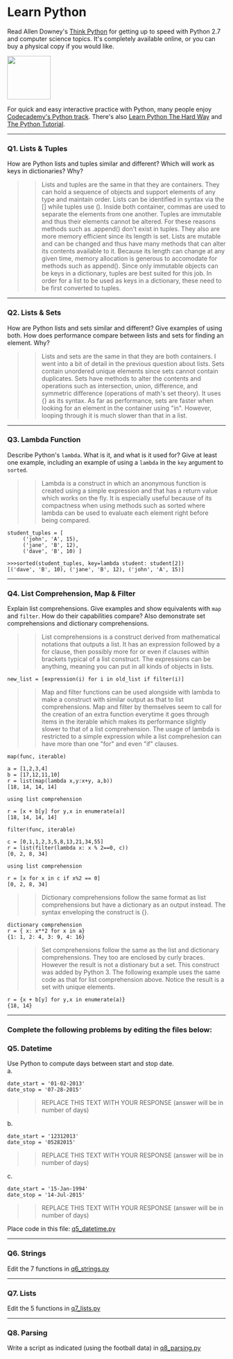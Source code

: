 # Learn Python

Read Allen Downey's [Think Python](http://www.greenteapress.com/thinkpython/) for getting up to speed with Python 2.7 and computer science topics. It's completely available online, or you can buy a physical copy if you would like.

<a href="http://www.greenteapress.com/thinkpython/"><img src="img/think_python.png" style="width: 100px;" target="_blank"></a>

For quick and easy interactive practice with Python, many people enjoy [Codecademy's Python track](http://www.codecademy.com/en/tracks/python). There's also [Learn Python The Hard Way](http://learnpythonthehardway.org/book/) and [The Python Tutorial](https://docs.python.org/2/tutorial/).

---

### Q1. Lists &amp; Tuples

How are Python lists and tuples similar and different? Which will work as keys in dictionaries? Why?

>> Lists and tuples are the same in that they are containers. They can hold a sequence of objects and support elements of any type and maintain order. Lists can be identified in syntax via the [] while tuples use (). Inside both container, commas are used to separate the elements from one another. Tuples are immutable and thus their elements cannot be altered. For these reasons methods such as .append() don't exist in tuples. They also are more memory efficient since its length is set. Lists are mutable and can be changed and thus have many methods that can alter its contents available to it. Because its length can change at any given time, memory allocation is generous to accomodate for methods such as append(). Since only immutable objects can be keys in a dictionary, tuples are best suited for this job. In order for a list to be used as keys in a dictionary, these need to be first converted to tuples. 

---

### Q2. Lists &amp; Sets

How are Python lists and sets similar and different? Give examples of using both. How does performance compare between lists and sets for finding an element. Why?

>> Lists and sets are the same in that they are both containers. I went into a bit of detail in the previous question about lists. Sets contain unordered unique elements since sets cannot contain duplicates. Sets have methods to alter the contents and operations such as intersection, union, difference, and symmetric difference (operations of math's set theory). It uses {} as its syntax. As far as performance, sets are faster when looking for an element in the container using "in". However, looping through it is much slower than that in a list.
---

### Q3. Lambda Function

Describe Python's `lambda`. What is it, and what is it used for? Give at least one example, including an example of using a `lambda` in the `key` argument to `sorted`.

>> Lambda is a construct in which an anonymous function is created using a simple expression and that has a return value which works on the fly. It is especially useful because of its compactness when using methods such as sorted where lambda can be used to evaluate each element right before being compared.
```
student_tuples = [
     ('john', 'A', 15),
     ('jane', 'B', 12),
     ('dave', 'B', 10) ]

>>>sorted(student_tuples, key=lambda student: student[2])
[('dave', 'B', 10), ('jane', 'B', 12), ('john', 'A', 15)]

```

---

### Q4. List Comprehension, Map &amp; Filter

Explain list comprehensions. Give examples and show equivalents with `map` and `filter`. How do their capabilities compare? Also demonstrate set comprehensions and dictionary comprehensions.

>> List comprehensions is a construct derived from mathematical notations that outputs a list. It has an expression followed by a for clause, then
possibly more for or even if clauses within brackets typical of a list construct. The expressions can be anything, meaning you can
put in all kinds of objects in lists.
```
new_list = [expression(i) for i in old_list if filter(i)]
```
>>Map and filter functions can be used alongside with lambda to make a construct with similar output as that to list comprehensions. Map and filter by themselves seem to call for the creation of an extra function everytime it goes through items in the iterable which makes its performance slightly slower to that of a list comprehension. The usage of lambda is restricted to a simple expression while a list comprehesion can have more than one "for" and even "if" clauses.

```
map(func, iterable)

a = [1,2,3,4]
b = [17,12,11,10]
r = list(map(lambda x,y:x+y, a,b))
[18, 14, 14, 14]

using list comprehension

r = [x + b[y] for y,x in enumerate(a)]
[18, 14, 14, 14]

```
```
filter(func, iterable)

c = [0,1,1,2,3,5,8,13,21,34,55]
r = list(filter(lambda x: x % 2==0, c))
[0, 2, 8, 34]

using list comprehension

r = [x for x in c if x%2 == 0]
[0, 2, 8, 34]
```
>> Dictionary comprehensions follow the same format as list comprehensions but have a dictionary as an output instead. The syntax enveloping the construct is {}.

```
dictionary comprehension 
r = { x: x**2 for x in a}
{1: 1, 2: 4, 3: 9, 4: 16}

```
>> Set comprehensions follow the same as the list and dictionary comprehensions. They too are enclosed by curly braces. However the result is not a distionary but a set. This construct was added by Python 3. The following example uses the same code as that for list comprehension above. Notice the result is a set with unique elements.
```
r = {x + b[y] for y,x in enumerate(a)}
{18, 14}

```



---

### Complete the following problems by editing the files below:

### Q5. Datetime
Use Python to compute days between start and stop date.   
a.  

```
date_start = '01-02-2013'    
date_stop = '07-28-2015'
```

>> REPLACE THIS TEXT WITH YOUR RESPONSE (answer will be in number of days)

b.  
```
date_start = '12312013'  
date_stop = '05282015'  
```

>> REPLACE THIS TEXT WITH YOUR RESPONSE (answer will be in number of days)

c.  
```
date_start = '15-Jan-1994'      
date_stop = '14-Jul-2015'  
```

>> REPLACE THIS TEXT WITH YOUR RESPONSE  (answer will be in number of days)

Place code in this file: [q5_datetime.py](python/q5_datetime.py)

---

### Q6. Strings
Edit the 7 functions in [q6_strings.py](python/q6_strings.py)

---

### Q7. Lists
Edit the 5 functions in [q7_lists.py](python/q7_lists.py)

---

### Q8. Parsing
Write a script as indicated (using the football data) in [q8_parsing.py](python/q8_parsing.py)





